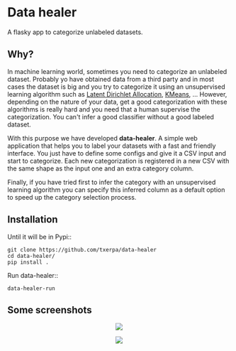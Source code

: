 Data healer
===============================

A flasky app to categorize unlabeled datasets.


Why?
----

In machine learning world, sometimes you need to categorize an unlabeled dataset. Probably yo have obtained
data from a third party and in most cases the dataset is big and you try to categorize it using an unsupervised
learning algorithm such as [Latent Dirichlet Allocation](https://en.wikipedia.org/wiki/Latent_Dirichlet_allocation),
[KMeans](https://en.wikipedia.org/wiki/K-means_clustering), ...
However, depending on the nature of your data, get a good categorization with these algorithms is really hard and you
need that a human supervise the categorization. You can't infer a good classifier without a good labeled dataset.

With this purpose we have developed **data-healer**. A simple web application that helps you to label your datasets with
a fast and friendly interface. You just have to define some configs and give it a CSV input and start to categorize.
Each new categorization is registered in a new CSV with the same shape as the input one and an extra category column.

Finally, if you have tried first to infer the category with an unsupervised learning algorithm you can specify this
inferred column as a default option to speed up the category selection process.


Installation
------------
Until it will be in Pypi::

    git clone https://github.com/txerpa/data-healer
    cd data-healer/
    pip install .

Run data-healer::

    data-healer-run


Some screenshots
----------------

<p align="center"><img src="https://github.com/txerpa/data-healer/blob/master/assets/img/data-healer-1.png"/></p>
<p align="center"><img src="https://github.com/txerpa/data-healer/blob/master/assets/img/data-healer-2.png"/></p>